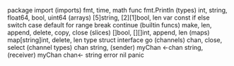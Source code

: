 package
import
(imports) fmt, time, math
func
fmt.Println
(types) int, string, float64, bool, uint64
(arrays) [5]string, [2][1]bool, len
var
const
if
else
switch
case
default
for
range
break
continue
(builtin funcs) make, len, append, delete, copy, close
(slices) []bool, [][]int, append, len
(maps) map[string]int, delete, len
type
struct
interface
go
(channels) chan, close, select
(channel types) chan string, (sender) myChan <-chan string, (receiver) myChan chan<- string
error
nil
panic




